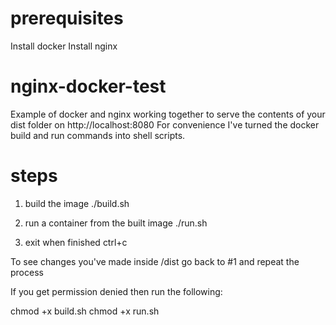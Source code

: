 # prerequisites
Install docker
Install nginx

# nginx-docker-test
Example of docker and nginx working together to serve the contents of your dist folder on http://localhost:8080
For convenience I've turned the docker build and run commands into shell scripts.

# steps
1. build the image
./build.sh

2. run a container from the built image
./run.sh

3. exit when finished
ctrl+c 

To see changes you've made inside /dist go back to #1 and repeat the process

If you get permission denied then run the following:

chmod +x build.sh 
chmod +x run.sh 
